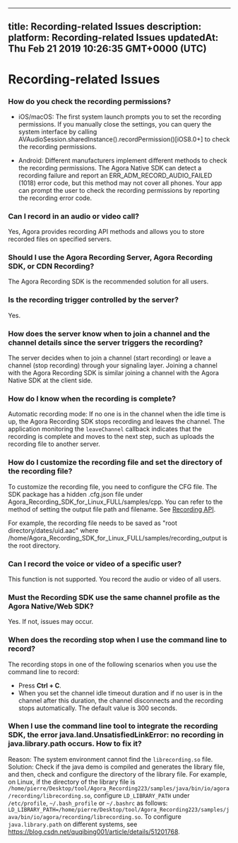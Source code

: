 
---
title: Recording-related Issues
description: 
platform: Recording-related Issues
updatedAt: Thu Feb 21 2019 10:26:35 GMT+0000 (UTC)
---
# Recording-related Issues
### How do you check the recording permissions?

* iOS/macOS: The first system launch prompts you to set the recording permissions. If you manually close the settings, you can query the system interface by calling AVAudioSession.sharedInstance().recordPermission()[iOS8.0+] to check the recording permissions.

* Android: Different manufacturers implement different methods to check the recording permissions. The Agora Native SDK can detect a recording failure and report an ERR_ADM_RECORD_AUDIO_FAILED (1018) error code, but this method may not cover all phones. Your app can prompt the user to check the recording permissions by reporting the recording error code.

### Can I record in an audio or video call?

Yes, Agora provides recording API methods and allows you to store recorded files on specified servers.

### Should I use the Agora Recording Server, Agora Recording SDK, or CDN Recording?

The Agora Recording SDK is the recommended solution for all users.

### Is the recording trigger controlled by the server?

Yes.

### How does the server know when to join a channel and the channel details since the server triggers the recording?

The server decides when to join a channel (start recording) or leave a channel (stop recording) through your signaling layer. Joining a channel with the Agora Recording SDK is similar joining a channel with the Agora Native SDK at the client side.

### How do I know when the recording is complete?
Automatic recording mode: If no one is in the channel when the idle time is up, the Agora Recording SDK stops recording and leaves the channel. The application monitoring the `leaveChannel` callback indicates that the recording is complete and moves to the next step, such as uploads the recording file to another server.

### How do I customize the recording file and set the directory of the recording file?

To customize the recording file, you need to configure the CFG file. The SDK package has a hidden .cfg.json file under Agora_Recording_SDK_for_Linux_FULL/samples/cpp. You can refer to the method of setting the output file path and filename. See [Recording API](../../en/Recording/recording_cpp.md).

For example, the recording file needs to be saved as "root directory/dates/uid.aac" where /home/Agora_Recording_SDK_for_Linux_FULL/samples/recording_output is the root directory.

### Can I record the voice or video of a specific user?
This function is not supported. You record the audio or video of all users.

### Must the Recording SDK use the same channel profile as the Agora Native/Web SDK?
Yes. If not, issues may occur.

### When does the recording stop when I use the command line to record?

The recording stops in one of the following scenarios when you use the command line to record:
* Press **Ctrl + C**.
* When you set the channel idle timeout duration and if no user is in the channel after this duration, the channel disconnects and the recording stops automatically. The default value is 300 seconds.

### When I use the command line tool to integrate the recording SDK, the error java.land.UnsatisfiedLinkError: no recording in java.library.path occurs. How to fix it?
Reason: The system environment cannot find the `librecording.so` file.
Solution: Check if the java demo is compiled and generates the library file, and then, check and configure the directory of the library file.
For example, on Linux, if the directory of the library file is `/home/pierre/Desktop/tool/Agora_Recording223/samples/java/bin/io/agora/recording/librecording.so`, 
configure `LD_LIBRARY_PATH` under `/etc/profile`, `~/.bash_profile` or `~/.bashrc` as follows: 
`LD_LIBRARY_PATH=/home/pierre/Desktop/tool/Agora_Recording223/samples/java/bin/io/agora/recording/librecording.so`.
To configure `java.library.path` on different systems, see https://blog.csdn.net/quqibing001/article/details/51201768.





